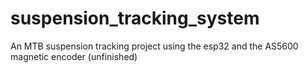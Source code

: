 # suspension_tracking_system
An MTB suspension tracking project using the esp32 and the AS5600 magnetic encoder (unfinished) 
